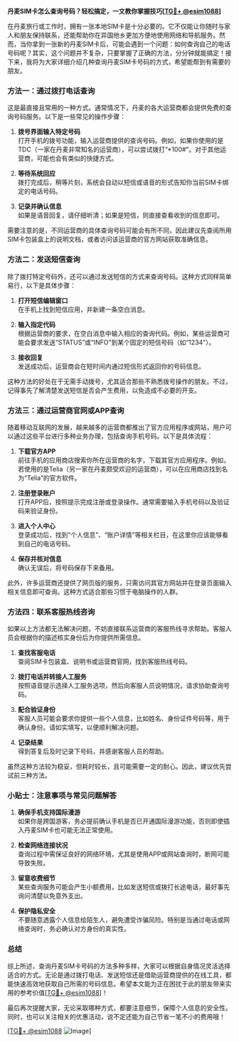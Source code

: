 **丹麦SIM卡怎么查询号码？轻松搞定，一文教你掌握技巧[[TG💪+ @esim1088](https://t.me/s/esim1088)]**

在丹麦旅行或工作时，拥有一张本地SIM卡是十分必要的。它不仅能让你随时与家人和朋友保持联系，还能帮助你在异国他乡更加方便地使用网络和导航服务。然而，当你拿到一张新的丹麦SIM卡后，可能会遇到一个问题：如何查询自己的电话号码呢？其实，这个问题并不复杂，只要掌握了正确的方法，分分钟就能搞定！接下来，我将为大家详细介绍几种查询丹麦SIM卡号码的方式，希望能帮到有需要的朋友。

### 方法一：通过拨打电话查询

这是最直接且常用的一种方式。通常情况下，丹麦的各大运营商都会提供免费的查询号码服务。以下是一些常见的操作步骤：

1. **拨号界面输入特定号码**  
   打开手机的拨号功能，输入运营商提供的查询号码。例如，如果你使用的是TDC（一家在丹麦非常知名的运营商），可以尝试拨打“*100#”。对于其他运营商，可能也会有类似的快捷方式。

2. **等待系统回应**  
   拨打完成后，稍等片刻，系统会自动以短信或语音的形式告知你当前SIM卡绑定的电话号码。

3. **记录并确认信息**  
   如果是语音回复，请仔细听清；如果是短信，则直接查看收到的信息即可。

需要注意的是，不同运营商的具体查询号码可能会有所不同，因此建议先查阅所用SIM卡包装盒上的说明文档，或者访问该运营商的官方网站获取准确信息。

### 方法二：发送短信查询

除了拨打特定号码外，还可以通过发送短信的方式来查询号码。这种方式同样简单易行，以下是具体步骤：

1. **打开短信编辑窗口**  
   在手机上找到短信应用，并新建一条空白消息。

2. **输入指定代码**  
   根据运营商的要求，在空白消息中输入相应的查询代码。例如，某些运营商可能会要求发送“STATUS”或“INFO”到某个固定的短信号码（如“1234”）。

3. **接收回复**  
   发送成功后，运营商会在短时间内通过短信形式返回你的号码信息。

这种方法的好处在于无需手动拨号，尤其适合那些不熟悉拨号操作的朋友。不过，记得事先了解清楚发送短信是否会产生费用，以免造成不必要的开支。

### 方法三：通过运营商官网或APP查询

随着移动互联网的发展，越来越多的运营商都推出了官方应用程序或网站，用户可以通过这些平台进行多种业务办理，包括查询手机号码。以下是具体流程：

1. **下载官方APP**  
   前往手机的应用商店搜索你所在运营商的名字，下载其官方应用程序。例如，若使用的是Telia（另一家在丹麦颇受欢迎的运营商），可以在应用商店找到名为“Telia”的官方软件。

2. **注册登录账户**  
   打开APP后，按照提示完成注册或登录操作。通常需要输入手机号码以及验证码来验证身份。

3. **进入个人中心**  
   登录成功后，找到“个人信息”、“账户详情”等相关栏目，在这里你应该能够看到自己的电话号码。

4. **保存并核对信息**  
   确认无误后，将号码保存下来备用。

此外，许多运营商还提供了网页版的服务，只需访问其官方网站并在登录页面输入相关信息即可查询。这种方式适合那些习惯于电脑操作的人群。

### 方法四：联系客服热线咨询

如果以上方法都无法解决问题，不妨直接联系运营商的客服热线寻求帮助。客服人员会根据你的描述核实身份后为你提供所需信息。

1. **查找客服电话**  
   查阅SIM卡包装盒、说明书或运营商官网，找到客服热线号码。

2. **拨打电话并转接人工服务**  
   按照语音提示选择人工服务选项，然后向客服人员说明情况，请求协助查询号码。

3. **配合验证身份**  
   客服人员可能会要求你提供一些个人信息，比如姓名、身份证件号码等，用于确认身份。请如实填写，以便顺利解决问题。

4. **记录结果**  
   得到答复后及时记录下号码，并感谢客服人员的帮助。

虽然这种方法较为稳妥，但耗时较长，且可能需要一定的耐心。因此，建议优先尝试前三种方法。

### 小贴士：注意事项与常见问题解答

1. **确保手机支持国际漫游**  
   如果你是跨国游客，务必提前确认手机是否已开通国际漫游功能，否则即使插入丹麦SIM卡也可能无法正常使用。

2. **检查网络连接状况**  
   查询过程中需保证良好的网络环境，尤其是使用APP或网站查询时，断网可能导致失败。

3. **留意收费细节**  
   某些查询服务可能会产生小额费用，比如发送短信或拨打长途电话，最好事先询问清楚以免意外支出。

4. **保护隐私安全**  
   不要随意透露个人信息给陌生人，避免遭受诈骗风险。特别是当通过电话或网络查询时，务必确认对方身份的真实性。

### 总结

综上所述，查询丹麦SIM卡号码的方法多种多样，大家可以根据自身情况灵活选择适合的方式。无论是通过拨打电话、发送短信还是借助运营商提供的在线工具，都能快速高效地获取自己所需的号码信息。希望本文能为正在困扰于此的朋友带来实用的参考价值[[TG💪+ @esim1088](https://t.me/s/esim1088)]！

最后再次提醒大家，无论采取哪种方式，都要注意细节，保障个人信息的安全性。同时，也可以关注相关的优惠活动，说不定还能为自己节省一笔不小的费用哦！

[[TG💪+ @esim1088](https://t.me/s/esim1088) ![Image](https://i.postimg.cc/4NQfJmqS/Snipaste-2025-05-13-00-14-12.png)]